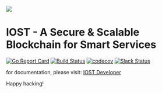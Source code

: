 <p>
<img src="https://upload-images.jianshu.io/upload_images/2056014-5048d4a8c3d50faa.png?imageMogr2/auto-orient/" >
</p>

# IOST - A Secure & Scalable Blockchain for Smart Services

[![Go Report Card](https://goreportcard.com/badge/github.com/iost-official/go-iost)](https://goreportcard.com/report/github.com/iost-official/go-iost)
[![Build Status](https://travis-ci.org/iost-official/go-iost.svg?branch=develop)](https://travis-ci.org/iost-official/go-iost)
[![codecov](https://codecov.io/gh/iost-official/go-iost/branch/develop/graph/badge.svg)](https://codecov.io/gh/iost-official/go-iost)
[![Slack Status](https://invite.iost.io/badge.svg)](https://invite.iost.io)

for documentation, please visit: [IOST Developer](https://developers.iost.io)

Happy hacking!
